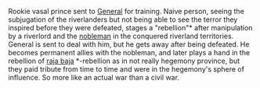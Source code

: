 Rookie vasal prince sent to [General](General) for training. Naive person, seeing the subjugation of the riverlanders but not being able to see the terror they inspired before they were defeated, stages a "rebellion"* after manipulation by a riverlord and the [nobleman](Narcissist%20Nobleman.md) in the conquered riverland territories. General is sent to deal with him, but he gets away after being defeated. He becomes permanent allies with the nobleman, and later plays a hand in the rebellion of [raja baja](Raja%20baja%20I.md) 
*-rebellion as in not really hegemony province, but they paid tribute from time to time and were in the hegemony's sphere of influence. So more like an actual war than a civil war.